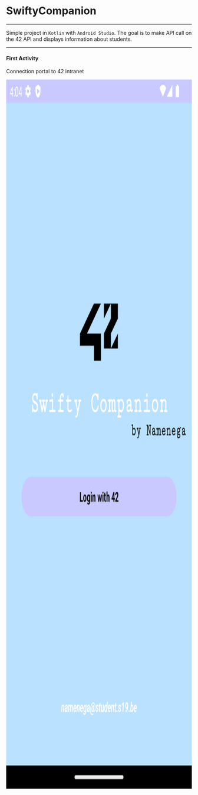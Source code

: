 # SwiftyCompanion

---

Simple project in `Kotlin` with `Android Studio`. The goal is to make API call on the 42 API and displays information about students.

---

#### First Activity

Connection portal to 42 intranet

<img src="app/login_page.png"  width="1080" height="1920">
